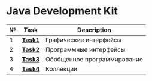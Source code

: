 # Java Development Kit
|№|**Task**|**Description**|
|--|--|--|
|1|**[Task1](https://github.com/iamseryy/tasks_jdk/tree/main/task1)**|Графические интерфейсы|
|2|**[Task2](https://github.com/iamseryy/tasks_jdk/tree/main/task2)**|Программные интерфейсы|
|3|**[Task3](https://github.com/iamseryy/tasks_jdk/tree/main/task3)**|Обобщенное программирование|
|4|**[Task4](https://github.com/iamseryy/tasks_jdk/tree/main/task4)**|Коллекции|
